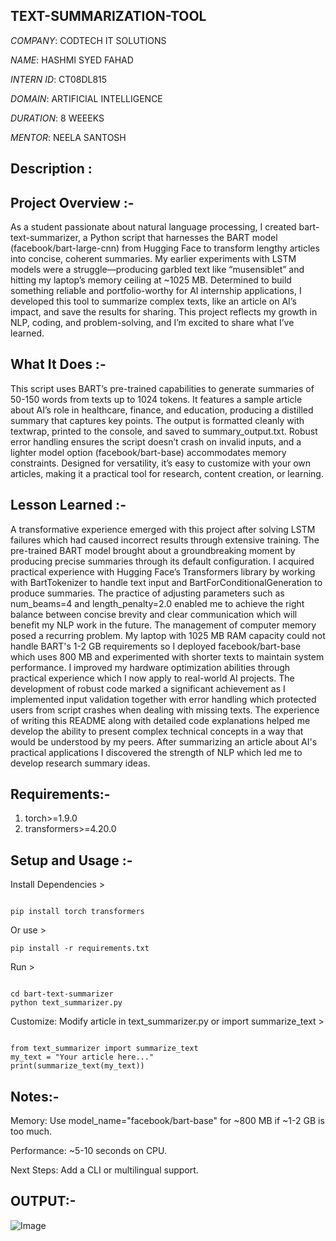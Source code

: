 ## TEXT-SUMMARIZATION-TOOL


*COMPANY*: CODTECH IT SOLUTIONS

*NAME*: HASHMI SYED FAHAD

*INTERN ID*: CT08DL815

*DOMAIN*: ARTIFICIAL INTELLIGENCE

*DURATION*: 8 WEEEKS

*MENTOR*: NEELA SANTOSH



## Description :

## Project Overview :-

As a student passionate about natural language processing, I created bart-text-summarizer, a Python script that harnesses the BART model (facebook/bart-large-cnn) from Hugging Face to transform lengthy articles into concise, coherent summaries. My earlier experiments with LSTM models were a struggle—producing garbled text like “musensiblet” and hitting my laptop’s memory ceiling at ~1025 MB. Determined to build something reliable and portfolio-worthy for AI internship applications, I developed this tool to summarize complex texts, like an article on AI’s impact, and save the results for sharing. This project reflects my growth in NLP, coding, and problem-solving, and I’m excited to share what I’ve learned.


## What It Does :-

This script uses BART’s pre-trained capabilities to generate summaries of 50-150 words from texts up to 1024 tokens. It features a sample article about AI’s role in healthcare, finance, and education, producing a distilled summary that captures key points. The output is formatted cleanly with textwrap, printed to the console, and saved to summary_output.txt. Robust error handling ensures the script doesn’t crash on invalid inputs, and a lighter model option (facebook/bart-base) accommodates memory constraints. Designed for versatility, it’s easy to customize with your own articles, making it a practical tool for research, content creation, or learning.


## Lesson Learned :-

A transformative experience emerged with this project after solving LSTM failures which had caused incorrect results through extensive training. The  pre-trained BART model brought about a groundbreaking moment by producing precise summaries through its default configuration. I acquired  practical experience with Hugging Face’s Transformers library by working with BartTokenizer to handle text input and BartForConditionalGeneration to produce summaries. The practice of adjusting parameters such as num_beams=4 and length_penalty=2.0 enabled me to achieve the right balance between concise brevity and clear communication which will benefit my  NLP work in the future.  The management of computer memory posed a recurring problem. My laptop with  1025 MB RAM capacity could not handle BART's 1-2 GB requirements so I deployed facebook/bart-base which uses 800 MB and experimented with shorter texts to maintain system performance. I improved my hardware optimization abilities through  practical experience which I now apply to real-world AI projects. The development of robust code marked a significant achievement as  I implemented input validation together with error handling which protected users from script crashes when dealing with missing texts.  The  experience of writing this README along with detailed code explanations helped me develop the ability to present complex technical concepts  in a way that would be understood by my peers. After summarizing an article about AI's practical applications  I discovered the strength of NLP which led me to develop research summary ideas.



## Requirements:-

1. torch>=1.9.0
2. transformers>=4.20.0



## Setup and Usage :-

Install Dependencies >

```

pip install torch transformers
```

Or use >

```
pip install -r requirements.txt
```



Run >

```

cd bart-text-summarizer
python text_summarizer.py

```

Customize: Modify article in text_summarizer.py or import summarize_text >

```

from text_summarizer import summarize_text
my_text = "Your article here..."
print(summarize_text(my_text))

```


## Notes:-

Memory: Use model_name="facebook/bart-base" for ~800 MB if ~1-2 GB is too much.



Performance: ~5-10 seconds on CPU.



Next Steps: Add a CLI or multilingual support.



## OUTPUT:-

![Image](https://github.com/user-attachments/assets/c19f727d-b942-400d-9136-79a6c00a3171)
